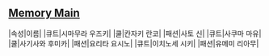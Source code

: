 ## [Memory Main](https://ifielf.github.io/Memory)
|속성|이름|
|큐트|시마무라 우즈키|
|쿨|칸자키 란코|
|패션|사토 신|
|큐트|사쿠마 마유|
|쿨|사기사와 후미카|
|패션|요리타 요시노|
|큐트|이치노세 시키|
|패션|유메미 리아무|
